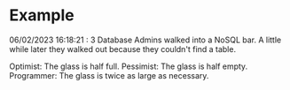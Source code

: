 # Example

<!-- replace-with-date starts -->
06/02/2023 16:18:21 : 3 Database Admins walked into a NoSQL bar. A little while later they walked out because they couldn't find a table.
<!-- replace-with-date ends -->

<!-- replace-with-joke starts -->
Optimist: The glass is half full. Pessimist: The glass is half empty. Programmer: The glass is twice as large as necessary.
<!-- replace-with-joke ends -->
